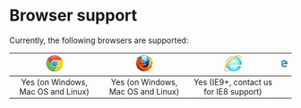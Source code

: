 ﻿# Browser support

Currently, the following browsers are supported:

| ![Chrome](../../../images/web-pki/chrome.gif) | ![Firefox](../../../images/web-pki/firefox.gif) | ![IE](../../../images/web-pki/ie.gif)  | ![Edge](../../../images/web-pki/edge.gif) |
|:---------------------------------------------:|:-----------------------------------------------:|:--------------------------------------:|:-----------------------------------------:|
| Yes (on Windows, Mac OS and Linux)            | Yes (on Windows, Mac OS and Linux)              | Yes (IE9+, contact us for IE8 support) |                               |


